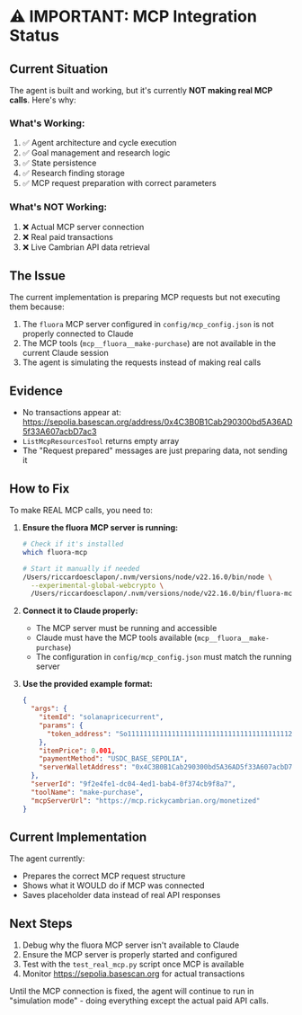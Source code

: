 # ⚠️ IMPORTANT: MCP Integration Status

## Current Situation

The agent is built and working, but it's currently **NOT making real MCP calls**. Here's why:

### What's Working:
1. ✅ Agent architecture and cycle execution
2. ✅ Goal management and research logic
3. ✅ State persistence
4. ✅ Research finding storage
5. ✅ MCP request preparation with correct parameters

### What's NOT Working:
1. ❌ Actual MCP server connection
2. ❌ Real paid transactions
3. ❌ Live Cambrian API data retrieval

## The Issue

The current implementation is preparing MCP requests but not executing them because:

1. The `fluora` MCP server configured in `config/mcp_config.json` is not properly connected to Claude
2. The MCP tools (`mcp__fluora__make-purchase`) are not available in the current Claude session
3. The agent is simulating the requests instead of making real calls

## Evidence

- No transactions appear at: https://sepolia.basescan.org/address/0x4C3B0B1Cab290300bd5A36AD5f33A607acbD7ac3
- `ListMcpResourcesTool` returns empty array
- The "Request prepared" messages are just preparing data, not sending it

## How to Fix

To make REAL MCP calls, you need to:

1. **Ensure the fluora MCP server is running:**
   ```bash
   # Check if it's installed
   which fluora-mcp
   
   # Start it manually if needed
   /Users/riccardoesclapon/.nvm/versions/node/v22.16.0/bin/node \
     --experimental-global-webcrypto \
     /Users/riccardoesclapon/.nvm/versions/node/v22.16.0/bin/fluora-mcp
   ```

2. **Connect it to Claude properly:**
   - The MCP server must be running and accessible
   - Claude must have the MCP tools available (`mcp__fluora__make-purchase`)
   - The configuration in `config/mcp_config.json` must match the running server

3. **Use the provided example format:**
   ```json
   {
     "args": {
       "itemId": "solanapricecurrent",
       "params": {
         "token_address": "So11111111111111111111111111111111111111112"
       },
       "itemPrice": 0.001,
       "paymentMethod": "USDC_BASE_SEPOLIA",
       "serverWalletAddress": "0x4C3B0B1Cab290300bd5A36AD5f33A607acbD7ac3"
     },
     "serverId": "9f2e4fe1-dc04-4ed1-bab4-0f374cb9f8a7",
     "toolName": "make-purchase",
     "mcpServerUrl": "https://mcp.rickycambrian.org/monetized"
   }
   ```

## Current Implementation

The agent currently:
- Prepares the correct MCP request structure
- Shows what it WOULD do if MCP was connected
- Saves placeholder data instead of real API responses

## Next Steps

1. Debug why the fluora MCP server isn't available to Claude
2. Ensure the MCP server is properly started and configured
3. Test with the `test_real_mcp.py` script once MCP is available
4. Monitor https://sepolia.basescan.org for actual transactions

Until the MCP connection is fixed, the agent will continue to run in "simulation mode" - doing everything except the actual paid API calls.